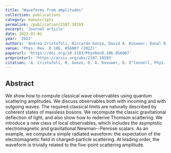 ```yaml
---
title: "Waveforms from amplitudes"
collection: publications
category: manuscripts
permalink: /publication/2107.10193
excerpt: 'Journal article'
date: 2022-01-01
year: '2022'
authors: 'Andrea Cristofoli, Riccardo Gonzo, David A. Kosower, Donal O’Connell'
venue: 'Phys. Rev. D 106, 056007 (2022)'
paperurl: 'https://doi.org/10.1103/PhysRevD.106.056007'
preprinturl: 'https://arxiv.org/abs/2107.10193'
citation: 'A. Cristofoli, R. Gonzo, D. A. Kosower, D. O’Connell, Phys. Rev. D 106, 056007 (2022).'
---
```


## Abstract
We show how to compute classical wave observables using quantum scattering amplitudes. We discuss observables both with incoming and with outgoing waves. The required classical limits are naturally described by coherent states of massless bosons. We recompute the classic gravitational deflection of light, and also show how to rederive Thomson scattering. We introduce a new class of local observables, which includes the asymptotic electromagnetic and gravitational Newman--Penrose scalars. As an example, we compute a simple radiated waveform: the expectation of the electromagnetic field in charged-particle scattering. At leading order, the waveform is trivially related to the five-point scattering amplitude. 
